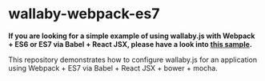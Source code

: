 # wallaby-webpack-es7

**If you are looking for a simple example of using wallaby.js with Webpack + ES6 or ES7 via Babel + React JSX, please have a look into [this sample](https://github.com/wallabyjs/wallaby-webpack-es6-react).**

This repository demonstrates how to configure wallaby.js for an application using Webpack + ES7 via Babel + React JSX + bower + mocha.
